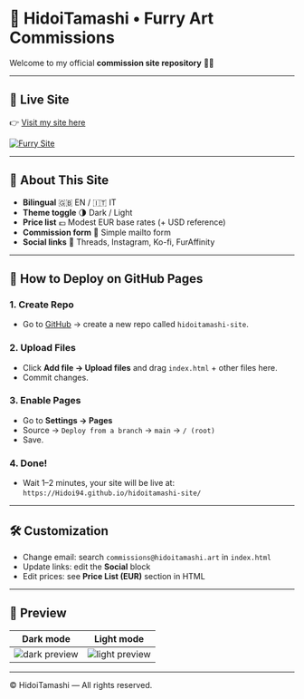 # 🌟 HidoiTamashi • Furry Art Commissions

Welcome to my official **commission site repository** 🎨✨  

---

## 🔗 Live Site
👉 [Visit my site here](https://Hidoi94.github.io/hidoitamashi-site/)  

[![Furry Site](https://img.shields.io/badge/View%20Site-🐾%20HidoiTamashi-8EE6A2?style=for-the-badge&logo=firefox&logoColor=white)](https://Hidoi94.github.io/hidoitamashi-site/)

---

## 📂 About This Site
- **Bilingual** 🇬🇧 EN / 🇮🇹 IT  
- **Theme toggle** 🌗 Dark / Light  
- **Price list** 💶 Modest EUR base rates (+ USD reference)  
- **Commission form** 📩 Simple mailto form  
- **Social links** 🔗 Threads, Instagram, Ko-fi, FurAffinity  

---

## 🚀 How to Deploy on GitHub Pages

### 1. Create Repo
- Go to [GitHub](https://github.com) → create a new repo called `hidoitamashi-site`.

### 2. Upload Files
- Click **Add file → Upload files** and drag `index.html` + other files here.
- Commit changes.

### 3. Enable Pages
- Go to **Settings → Pages**  
- Source → `Deploy from a branch` → `main` → `/ (root)`  
- Save.

### 4. Done!
- Wait 1–2 minutes, your site will be live at:  
  `https://Hidoi94.github.io/hidoitamashi-site/`

---

## 🛠 Customization
- Change email: search `commissions@hidoitamashi.art` in `index.html`
- Update links: edit the **Social** block
- Edit prices: see **Price List (EUR)** section in HTML

---

## 📸 Preview
Dark mode | Light mode  
:-------------------------:|:-------------------------:  
![dark preview](https://user-images.githubusercontent.com/placeholder-dark.png) | ![light preview](https://user-images.githubusercontent.com/placeholder-light.png)  

---

© HidoiTamashi — All rights reserved.
